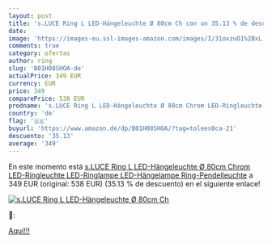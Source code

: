 ```yaml
---
layout: post
title: 's.LUCE Ring L LED-Hängeleuchte Ø 80cm Ch con un 35.13 % de descuento'
date: 
image: 'https://images-eu.ssl-images-amazon.com/images/I/31oxzuO1%2BxL._SL200_.jpg'
comments: true
category: ofertas
author: ring
slug: 'B01H08SHOA-de'
actualPrice: 349 EUR
currency: EUR
price: 349
comparePrice: 538 EUR
prodname: 's.LUCE Ring L LED-Hängeleuchte Ø 80cm Chrom LED-Ringleuchte LED-Ringlampe LED-Hängelampe Ring-Pendelleuchte'
country: 'de'
flag: '🇩🇪'
buyurl: 'https://www.amazon.de/dp/B01H08SHOA/?tag=tolees0ca-21'
descuento: '35.13'
average: '349'
---
```


En este momento está [s.LUCE Ring L LED-Hängeleuchte Ø 80cm Chrom LED-Ringleuchte LED-Ringlampe LED-Hängelampe Ring-Pendelleuchte](https://www.amazon.de/dp/B01H08SHOA/?tag=tolees0ca-21) a 349 EUR (original: 538 EUR) (35.13 %  de descuento) en el siguiente enlace!

[![s.LUCE Ring L LED-Hängeleuchte Ø 80cm Ch](https://images-eu.ssl-images-amazon.com/images/I/31oxzuO1%2BxL._SL200_.jpg)](https://www.amazon.de/dp/B01H08SHOA/?tag=tolees0ca-21)

🔎:


[Aquí!!!](https://www.amazon.de/dp/B01H08SHOA/?tag=tolees0ca-21)
